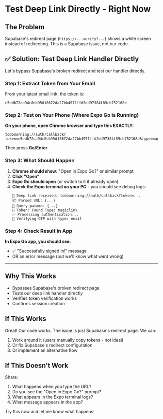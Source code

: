 # Test Deep Link Directly - Right Now

## The Problem

Supabase's redirect page (`https://...verify?...`) shows a white screen instead of redirecting. This is a Supabase issue, not our code.

## ✅ Solution: Test Deep Link Handler Directly

Let's bypass Supabase's broken redirect and test our handler directly.

### Step 1: Extract Token from Your Email

From your latest email link, the token is:
```
c5edb72ca94c8eb95d18672da27bb4971ffd2dd97384f89cb752168e
```

### Step 2: Test on Your Phone (Where Expo Go is Running)

**On your phone, open Chrome browser and type this EXACTLY:**

```
todomorning://auth/callback?token=c5edb72ca94c8eb95d18672da27bb4971ffd2dd97384f89cb752168e&type=magiclink
```

Then press **Go/Enter**.

### Step 3: What Should Happen

1. **Chrome should show:** "Open in Expo Go?" or similar prompt
2. **Click "Open"**
3. **Expo Go should open** (or switch to it if already open)
4. **Check the Expo terminal on your PC** - you should see debug logs:
   ```
   🔗 Deep link received: todomorning://auth/callback?token=...
   📦 Parsed URL: {...}
   🔑 Query params: {...}
   🎫 Token: Found Type: magiclink
   ✅ Processing authentication...
   🔐 Verifying OTP with type: email
   ```

### Step 4: Check Result in App

**In Expo Go app, you should see:**
- ✅ "Successfully signed in!" message
- OR an error message (but we'll know what went wrong)

---

## Why This Works

- Bypasses Supabase's broken redirect page
- Tests our deep link handler directly
- Verifies token verification works
- Confirms session creation

## If This Works

Great! Our code works. The issue is just Supabase's redirect page. We can:
1. Work around it (users manually copy tokens - not ideal)
2. Or fix Supabase's redirect configuration
3. Or implement an alternative flow

## If This Doesn't Work

Share:
1. What happens when you type the URL?
2. Do you see the "Open in Expo Go?" prompt?
3. What appears in the Expo terminal logs?
4. What message appears in the app?

Try this now and let me know what happens!

